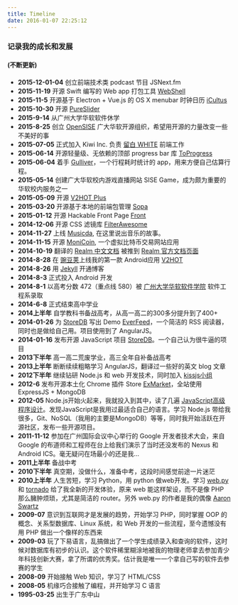 ```yaml
---
title: Timeline
date: 2016-01-07 22:25:12
---
```

### 记录我的成长和发展

#### (不断更新)

* **2015-12-01-04** 创立前端技术类 podcast 节目 JSNext.fm 
*   **2015-11-19** 开源 Swift 编写的 Web app 打包工具 [WebShell](http://djyde.github.io/WebShell/)
*   **2015-11-5** 开源基于 Electron + Vue.js 的 OS X menubar 时钟日历 [iCultus](https://github.com/djyde/iCultus)
*   **2015-10-30** 开源 [PureSlider](https://github.com/djyde/PureSlider/)
*   **2015-9-14** 从广州大学华软软件休学
*   **2015-8-25** 创立 [OpenSISE](https://github.com/OpenSISE) 广大华软开源组织，希望用开源的力量改变一些不美好的事
*   **2015-07-05** 正式加入 Kiwi Inc. 负责 [留白 WHITE](http://liubaiapp.com) 前端工作
*   **2015-06-14** 开源轻量级、无依赖的顶部 progress bar 库
[ToProgress](https://djyde.github.io/ToProgress)
*   **2015-06-04** 着手 [Gulliver](https://github.com/djyde/Gulliver)，一个行程耗时统计的 app，用来方便自己估算行程。
*   **2015-05-14** 创建广大华软校内游戏直播网站 SISE Game，成为颇为重要的华软校内服务之一
*   **2015-05-09** 开源 [V2HOT Plus](https://github.com/djyde/V2HOT-Plus)
*   **2015-03-20** 开源基于本地的前端包管理 [Sopa](https://github.com/djyde/sopa)
*   **2015-01-12** 开源 Hackable Front Page [Front](https://github.com/djyde/front)
*   **2014-12-06** 开源 CSS 滤镜库 [FilterAwesome](http://djyde.github.io/FilterAwesome/)
*   **2014-11-27** 上线 [Musicda](http://musicda.avosapps.com), 在这里说出音乐的故事。
*   **2014-11-15** 开源 [MoniCoin](https://github.com/djyde/MoniCoin), 一个虚拟比特币交易网站应用
*   **2014-10-19** 翻译的 [Realm 中文文档](http://djyde.github.io/2014/10/17/realm-doc-in-chinese.html) 被推到 [Realm 官方文档页面](http://realm.io/docs/java/)
*   **2014-8-28** 在 [豌豆荚](http://www.wandoujia.com/apps/com.randy.client.v2hot)上线我的第一款 Android应用 [V2HOT](/2014/08/28/v2hot-release.html)
*   **2014-8-26** 用 [Jekyll](http://jekyllrb.com/) 开通博客
*   **2014-8-3** 正式投入 Android 开发
*   **2014-8-1** 以高考分数 472（重点线 580）被 [广州大学华软软件学院](http://www.sise.com.cn/) 软件工程系录取
*   **2014-6-8** 正式结束高中学业
*   **2014上半年** 自学教科书备战高考，从高一高二的300多分提升到了400+
*   **2014-01-26** 为 [StoreDB](https://github.com/djyde/StoreDB/) 写出 Demo [EverFeed](https://github.com/djyde/everfeed)，一个简洁的 RSS 阅读器，同时也是做给自己用。项目使用到了 AngularJS。
*   **2014-01-16** 发布开源 JavaScript 项目 [StoreDB](https://github.com/djyde/StoreDB/)。一个自己认为很牛逼的项目
*   **2013下半年** 高一高二荒废学业，高三全年自补备战高考
*   **2013上半年** 断断续续粗略学习 AngularJS，翻译过一些好的英文 blog 文章
*   **2012下半年** 继续钻研 Node.js 和 web 开发技术，同时加入 [kissjs小组](https://github.com/kissjs)
*   **2012-6** 发布开源本土化 Chrome 插件 Store [ExMarket](https://github.com/djyde/ExMarket)，全站使用 ExpressJS + MongoDB
*   **2012-05** Node.js开始火起来，我就投入到其中，读了几遍 [JavaScript高级程序设计](http://book.douban.com/subject/10546125/)。发现JavaScript是我用过最适合自己的语言。学习 Node.js 带给我很多，Git、NoSQL（我用的主要是MongoDB）等等，同时我开始活跃在开源社区，发布一些开源项目。
*   **2011-11-12** 参加在广州国际会议中心举行的 Google 开发者技术大会，来自 Google 的布道师和工程师在台上给我们演示了当时还没发布的 Nexus 和 Android ICS。毫无疑问在场最小的还是我…
*   **2011上半年** 备战中考
*   **2010下半年** 真空期，没做什么，准备中考，这段时间感觉前途一片迷茫
*   **2010上半年** 人生苦短，学习 Python，用 python 做web开发。学习 [web.py](http://webpy.org) 和 [tornado](http://www.tornadoweb.org) 给了我全新的开发体验，原来 web 能这样架设，而不是像 PHP 那么臃肿烦琐，尤其是简洁的 router。另外 web.py 的作者是我的偶像 [Aaron Swartz](http://zh.wikipedia.org/zh/%E4%BA%9A%E4%BC%A6%C2%B7%E6%96%AF%E6%B2%83%E8%8C%A8)
*   **2009-07** 意识到互联网才是发展的趋势，开始学习 PHP，同时掌握 OOP 的概念、关系型数据库、Linux 系统，和 Web 开发的一些流程，至今遗憾没有用 PHP 做出一个像样的东西来
*   **2009-03** 玩了下易语言，乱搞做出了一个学生成绩录入和查询的软件，这时候对数据库有初步的认识。这个软件稀里糊涂地被我的物理老师拿去参加青少年科技创新大赛，拿了所谓的优秀奖。估计我是唯一一个拿自己写的软件去参赛的学生
*   **2008-09** 开始接触 Web 知识，学习了 HTML/CSS
*   **2008-05** 机缘巧合接触了编程，并开始学习 C 语言
*   **1995-03-25** 出生于广东中山